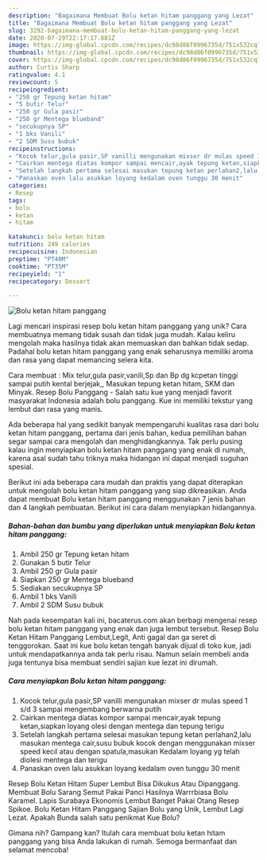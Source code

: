 ```yaml
---
description: "Bagaimana Membuat Bolu ketan hitam panggang yang Lezat"
title: "Bagaimana Membuat Bolu ketan hitam panggang yang Lezat"
slug: 3292-bagaimana-membuat-bolu-ketan-hitam-panggang-yang-lezat
date: 2020-07-29T22:17:17.681Z
image: https://img-global.cpcdn.com/recipes/dc98d86f0996735d/751x532cq70/bolu-ketan-hitam-panggang-foto-resep-utama.jpg
thumbnail: https://img-global.cpcdn.com/recipes/dc98d86f0996735d/751x532cq70/bolu-ketan-hitam-panggang-foto-resep-utama.jpg
cover: https://img-global.cpcdn.com/recipes/dc98d86f0996735d/751x532cq70/bolu-ketan-hitam-panggang-foto-resep-utama.jpg
author: Curtis Sharp
ratingvalue: 4.1
reviewcount: 5
recipeingredient:
- "250 gr Tepung ketan hitam"
- "5 butir Telur"
- "250 gr Gula pasir"
- "250 gr Mentega blueband"
- "secukupnya SP"
- "1 bks Vanili"
- "2 SDM Susu bubuk"
recipeinstructions:
- "Kocok telur,gula pasir,SP vanilli mengunakan mixser dr mulas speed 1 s/d 3 sampai mengembang berwarna putih"
- "Cairkan mentega diatas kompor sampai mencair,ayak tepung ketan,siapkan loyang olesi dengan mentega dan tepung terigu"
- "Setelah langkah pertama selesai masukan tepung ketan perlahan2,lalu masukan mentega cair,susu bubuk kocok dengan menggunakan mixser speed kecil atau dengan spatula,masukan Kedalam loyang yg telah diolesi mentega dan terigu"
- "Panaskan oven lalu asukkan loyang kedalam oven tunggu 30 menit"
categories:
- Resep
tags:
- bolu
- ketan
- hitam

katakunci: bolu ketan hitam 
nutrition: 249 calories
recipecuisine: Indonesian
preptime: "PT40M"
cooktime: "PT35M"
recipeyield: "1"
recipecategory: Dessert

---
```



![Bolu ketan hitam panggang](https://img-global.cpcdn.com/recipes/dc98d86f0996735d/751x532cq70/bolu-ketan-hitam-panggang-foto-resep-utama.jpg)

Lagi mencari inspirasi resep bolu ketan hitam panggang yang unik? Cara membuatnya memang tidak susah dan tidak juga mudah. Kalau keliru mengolah maka hasilnya tidak akan memuaskan dan bahkan tidak sedap. Padahal bolu ketan hitam panggang yang enak seharusnya memiliki aroma dan rasa yang dapat memancing selera kita.

Cara membuat : Mix telur,gula pasir,vanili,Sp dan Bp dg kcpetan tinggi sampai putih kental berjejak,, Masukan tepung ketan hitam, SKM dan Minyak. Resep Bolu Panggang - Salah satu kue yang menjadi favorit masyarakat Indonesia adalah bolu panggang. Kue ini memiliki tekstur yang lembut dan rasa yang manis.

Ada beberapa hal yang sedikit banyak mempengaruhi kualitas rasa dari bolu ketan hitam panggang, pertama dari jenis bahan, kedua pemilihan bahan segar sampai cara mengolah dan menghidangkannya. Tak perlu pusing kalau ingin menyiapkan bolu ketan hitam panggang yang enak di rumah, karena asal sudah tahu triknya maka hidangan ini dapat menjadi suguhan spesial.


Berikut ini ada beberapa cara mudah dan praktis yang dapat diterapkan untuk mengolah bolu ketan hitam panggang yang siap dikreasikan. Anda dapat membuat Bolu ketan hitam panggang menggunakan 7 jenis bahan dan 4 langkah pembuatan. Berikut ini cara dalam menyiapkan hidangannya.

<!--inarticleads1-->

##### Bahan-bahan dan bumbu yang diperlukan untuk menyiapkan Bolu ketan hitam panggang:

1. Ambil 250 gr Tepung ketan hitam
1. Gunakan 5 butir Telur
1. Ambil 250 gr Gula pasir
1. Siapkan 250 gr Mentega blueband
1. Sediakan secukupnya SP
1. Ambil 1 bks Vanili
1. Ambil 2 SDM Susu bubuk


Nah pada kesempatan kali ini, bacaterus.com akan berbagi mengenai resep bolu ketan hitam panggang yang enak dan juga lembut tersebut. Resep Bolu Ketan Hitam Panggang Lembut,Legit, Anti gagal dan ga seret di tenggorokan. Saat ini kue bolu ketan tengah banyak dijual di toko kue, jadi untuk mendapatkannya anda tak perlu risau. Namun selain membeli anda juga tentunya bisa membuat sendiri sajian kue lezat ini dirumah. 

<!--inarticleads2-->

##### Cara menyiapkan Bolu ketan hitam panggang:

1. Kocok telur,gula pasir,SP vanilli mengunakan mixser dr mulas speed 1 s/d 3 sampai mengembang berwarna putih
1. Cairkan mentega diatas kompor sampai mencair,ayak tepung ketan,siapkan loyang olesi dengan mentega dan tepung terigu
1. Setelah langkah pertama selesai masukan tepung ketan perlahan2,lalu masukan mentega cair,susu bubuk kocok dengan menggunakan mixser speed kecil atau dengan spatula,masukan Kedalam loyang yg telah diolesi mentega dan terigu
1. Panaskan oven lalu asukkan loyang kedalam oven tunggu 30 menit


Resep Bolu Ketan Hitam Super Lembut Bisa Dikukus Atau Dipanggang. Membuat Bolu Sarang Semut Pakai Panci Hasilnya Warrrbiasa Bolu Karamel. Lapis Surabaya Ekonomis Lembut Banget Pakai Otang Resep Spikoe. Bolu Ketan Hitam Panggang Sajian Bolu yang Unik, Lembut Lagi Lezat. Apakah Bunda salah satu penikmat Kue Bolu? 

Gimana nih? Gampang kan? Itulah cara membuat bolu ketan hitam panggang yang bisa Anda lakukan di rumah. Semoga bermanfaat dan selamat mencoba!
